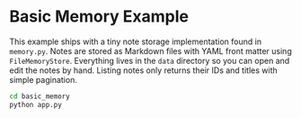 # Basic Memory Example

This example ships with a tiny note storage implementation found in
`memory.py`. Notes are stored as Markdown files with YAML front matter using
`FileMemoryStore`. Everything lives in the `data` directory so you can open and
edit the notes by hand. Listing notes only returns their IDs and titles with
simple pagination.

```bash
cd basic_memory
python app.py
```
